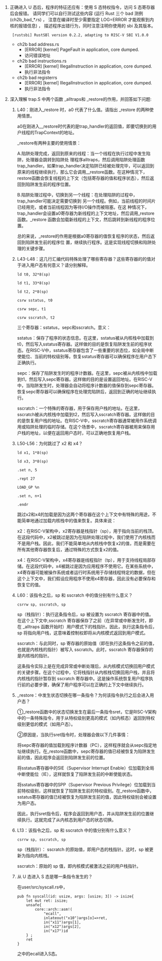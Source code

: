 1. 正确进入 U 态后，程序的特征还应有：使用 S 态特权指令，访问 S 态寄存器后会报错。 请同学们可以自行测试这些内容 (运行 Rust 三个 bad 测例 (ch2b_bad_*.rs) ， 注意在编译时至少需要指定 LOG=ERROR 才能观察到内核的报错信息) ， 描述程序出错行为，同时注意注明你使用的 sbi 及其版本。

		[rustsbi] RustSBl version 0.2.2, adapting to RISC-V SBI V1.0.0
	- ch2b bad address.rs
		- [ERROR] [kernel] PageFault in application, core dumped.
		- 访问错误地址
	- ch2b bad instructions.rs
		- [ERROR] [kernel] lllegallnstruction in application, core dumped.
		- 执行非法指令
	- ch2b bad registerrs
		- [ERROR] [kernel] lllegallnstruction in application, core dumped.
		- 执行非法指令


2. 深入理解 trap.S 中两个函数 _alltraps和 _restore的作用，并回答如下问题:

 

	1. L40：刚进入_restore 时，a0 代表了什么值。请指出 _restore 的两种使用情景。

 


	 	a0在刚进入__restore时代表的是trap_handler的返回值，即要切换到的用户线程的TrapContext的地址。
	
		_restore有两种主要的使用情景：
	
		A.陷阱处理完成，返回到原来的线程：当一个线程在执行过程中发生陷阱，处理器会跳转到陷阱处	理程序alltraps，然后调用陷阱处理函数trap_handler。如果trap_handler决定陷阱已经被处理完毕，可以返回到原来的线程继续执行，那么它会调用__restore函数。在这种情况下，restore函数会恢复线程的上下文（包括寄存器的值和程序状态），然后返回到陷阱发生前的程序位置。
	
		B.陷阱处理过程中，切换到另一个线程：在处理陷阱的过程中，trap_handler可能决定需要切换到	另一个线程。例如，当前线程的时间片已经用完，或者当前线程因为等待I/O操作而被阻塞。在这	种情况下，trap_handler会设置a0寄存器为新线程的上下文地址，然后调用_restore函数。_restore	函数会加载新线程的上下文，然后跳转到新线程的程序位置。
	
		总的来说，_restore的作用是根据a0寄存器的值恢复程序的状态，然后返回到陷阱发生前的程序位	置，继续执行程序。这是实现线程切换和陷阱处理的关键步骤。

 


	2. L43-L48：这几行汇编代码特殊处理了哪些寄存器？这些寄存器的的值对于进入用户态有何意义？请分别解释。
	
		```
		ld t0, 32*8(sp)
	
		ld t1, 33*8(sp)
	
		ld t2, 2*8(sp)
	
		csrw sstatus, t0
	
		csrw sepc, t1
	
		csrw sscratch, t2
		```
	
		三个寄存器：sstatus，sepc和sscratch。意义：
	
		sstatus：保存了程序的状态信息。在这里，sstatus被从内核栈中加载到t0，然后写入sstatus寄存器。这样做的目的是恢复陷阱发生前的程序状态。在RISC-V中，sstatus寄存器包含了一些重要的状态位，如全局中断使能位、当前的特权级别等。恢复sstatus寄存器可以确保程序在用户态下正确执行。
	
		sepc：保存了陷阱发生时的程序计数器。在这里，sepc被从内核栈中加载到t1，然后写入sepc寄存器。这样做的目的是设置返回地址。在RISC-V中，当陷阱发生时，处理器会自动将程序计数器的值保存到sepc寄存器。恢复sepc寄存器可以确保程序在处理完陷阱后，返回到正确的地址继续执行。
	
		sscratch：一个特殊的寄存器，用于保存用户栈的地址。在这里，sscratch被从内核栈中加载到t2，然后写入sscratch寄存器。这样做的目的是恢复用户栈的地址。在RISC-V中，sscratch寄存器通常被用作系统调用或陷阱处理的临时存储。在这个场景中，sscratch寄存器被用来保存用户栈的地址，以便在返回用户态时，可以正确地恢复用户栈。

 


	3. L50-L56：为何跳过了 x2 和 x4？
	
		```
		ld x1, 1*8(sp)
	
		ld x3, 3*8(sp)
	
		.set n, 5
	
		.rept 27
	
		LOAD_GP %n
	
		.set n, n+1
	
		.endr
		```
	
		跳过x2和x4的加载是因为这两个寄存器在这个上下文中有特殊的用途，不能简单地通过加载内核栈中的值来恢复。具体来说：
	
		x2：在RISC-V架构中，x2寄存器是栈指针（sp），用于指向当前的栈顶。在这段代码中，x2被跳过是因为在陷阱处理过程中，我们使用了内核栈而不是用户栈。因此，我们不能简单地从内核栈中恢复x2的值，而是需要在所有其他寄存器恢复后，通过特殊的方式恢复x2的值。
	
		x4：在RISC-V架构中，x4寄存器是线程指针（tp），用于支持线程局部存储。在这段代码中，x4被跳过是因为应用程序不使用它。在某些系统中，x4寄存器可能被操作系统或者运行时系统用于存储线程特定的数据，但在这个上下文中，我们假设应用程序不使用x4寄存器，因此没有必要保存和恢复它的值。

 


	4. L60：该指令之后，sp 和 sscratch 中的值分别有什么意义？
	
		```
		csrrw sp, sscratch, sp
		```
	
		sp（栈指针）：执行这条指令后，sp 被设置为 sscratch 寄存器中的值。在这个上下文中,sscratch 寄存器保存了之前（在异常或中断发生时，即在 _alltraps 函数开始时）用户模式下的栈指针。因此，执行这条指令后，sp 将指向用户栈，这意味着控制权即将从内核模式返回到用户模式。
	
		sscratch：与此同时，sp 寄存器的原始值（即在执行这条指令之前的值，也就是内核栈的指针）被写入 sscratch。此时，sscratch 寄存器保存的是内核栈的指针。
	
		这条指令实际上是在完成异常或中断处理后，从内核模式切换回用户模式的关键步骤。在这个过程中，它将栈指针从内核栈切换回用户栈，并且将内核栈的指针暂存到 sscratch 寄存器中。这是操作系统恢复用户程序执行前的必要步骤，确保了用户程序可以在正确的上下文中继续执行。

 


	5. _restore：中发生状态切换在哪一条指令？为何该指令执行之后会进入用户态？
	
		①_restore函数中的状态切换发生在最后一条指令sret，它是RISC-V架构中的一条特殊指令，用于从特权级别更高的模式（如内核态）返回到特权级别更低的模式（如用户态）。
	
		②原因是，当执行sret指令时，处理器会做以下几件事情：
	
		将sepc寄存器的值加载到程序计数器（PC），这样程序就会从sepc指定地址继续执行。在_restore函数中，sepc寄存器的值已经被恢复为陷阱发生前的值，因此程序会返回到陷阱发生前的位置。
	
		将sstatus寄存器中的SIE（Supervisor Interrupt Enable）位加载到全局中断使能位（IE），这样就恢复了陷阱发生前的中断使能状态。
	
		将sstatus寄存器中的SPP（Supervisor Previous Privilege）位加载到当前特权级别，这样就恢复了陷阱发生前的特权级别。在_restore函数中，sstatus寄存器的值已经被恢复为陷阱发生前的值，因此特权级别会被设置为用户态。
	
		因此，执行sret指令后，程序会返回到用户态，并从陷阱发生前的位置继续执行。这就完成了从内核态到用户态的状态切换。

 


	6. L13：该指令之后，sp 和 sscratch 中的值分别有什么意义？
	
		```
		csrrw sp, sscratch, sp
		```
	
		sp（栈指针）： sscratch 的原始值，即用户态的栈指针。这时，sp 被更新为指向内核栈。
	
		sscratch：原始的 sp 值，即内核模式被激活之前的用户栈指针。



	7. 从 U 态进入 S 态是哪一条指令发生的？
	
		在user/src/syscall.rs中，
	
		```
		pub fn syscall(id: usize, args: [usize; 3]) -> isize{
			let mut ret: isize;
			unsafe{
				core::arch::asm!(
					"ecall",
					inlateout("x10")args[o]=>ret,
					in("x11")args[1],
					in("x12")args[2],
					in("x17")id
			} ;
			ret
		}
		```
	
		之中的ecall进入S态。



